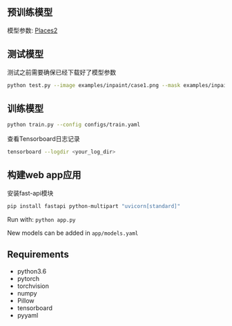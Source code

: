 ## 预训练模型
模型参数: [Places2](https://drive.google.com/u/0/uc?id=1tvdQRmkphJK7FYveNAKSMWC6K09hJoyt&export=download)


## 测试模型
测试之前需要确保已经下载好了模型参数
```bash
python test.py --image examples/inpaint/case1.png --mask examples/inpaint/case1_mask.png --out examples/inpaint/case1_out_test.png --checkpoint pretrained/states_tf_places2.pth
```


## 训练模型
```bash
python train.py --config configs/train.yaml
```
查看Tensorboard日志记录
```bash
tensorboard --logdir <your_log_dir>
```

  
## 构建web app应用
安装fast-api模块

```bash
pip install fastapi python-multipart "uvicorn[standard]"
```
 
Run with:
 `python app.py`
 
New models can be added in `app/models.yaml`


## Requirements
  + python3.6
  + pytorch
  + torchvision
  + numpy
  + Pillow
  + tensorboard
  + pyyaml
